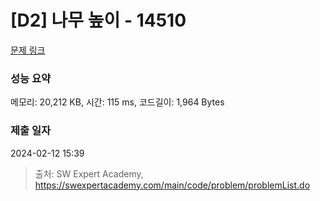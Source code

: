 # [D2] 나무 높이 - 14510 

[문제 링크](https://swexpertacademy.com/main/code/problem/problemDetail.do?contestProbId=AYFofW8qpXYDFAR4) 

### 성능 요약

메모리: 20,212 KB, 시간: 115 ms, 코드길이: 1,964 Bytes

### 제출 일자

2024-02-12 15:39



> 출처: SW Expert Academy, https://swexpertacademy.com/main/code/problem/problemList.do